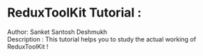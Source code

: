 # ReduxToolKit Tutorial : <br>

Author: Sanket Santosh Deshmukh <br>
Description : This tutorial helps you to
study the actual working of ReduxToolKit !
